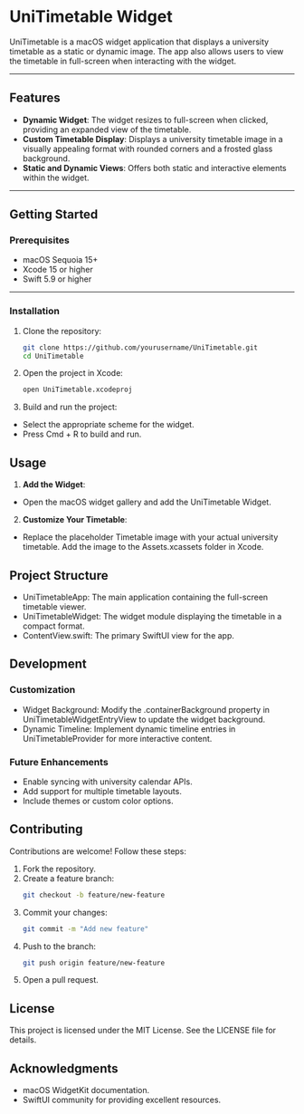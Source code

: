 # UniTimetable Widget

UniTimetable is a macOS widget application that displays a university timetable as a static or dynamic image. The app also allows users to view the timetable in full-screen when interacting with the widget.

---

## Features

- **Dynamic Widget**: The widget resizes to full-screen when clicked, providing an expanded view of the timetable.
- **Custom Timetable Display**: Displays a university timetable image in a visually appealing format with rounded corners and a frosted glass background.
- **Static and Dynamic Views**: Offers both static and interactive elements within the widget.

---

## Getting Started

### Prerequisites

- macOS Sequoia 15+ 
- Xcode 15 or higher
- Swift 5.9 or higher

---

### Installation

1. Clone the repository:
   ```bash
   git clone https://github.com/yourusername/UniTimetable.git
   cd UniTimetable
   ```

2. Open the project in Xcode:
   ```bash
   open UniTimetable.xcodeproj
   ```

3.    Build and run the project:
- Select the appropriate scheme for the widget.
- Press Cmd + R to build and run.


## Usage
1. **Add the Widget**:
- Open the macOS widget gallery and add the UniTimetable Widget.
2. **Customize Your Timetable**:
- Replace the placeholder Timetable image with your actual university timetable. Add the image to the Assets.xcassets folder in Xcode.

## Project Structure
- UniTimetableApp: The main application containing the full-screen timetable viewer.
- UniTimetableWidget: The widget module displaying the timetable in a compact format.
- ContentView.swift: The primary SwiftUI view for the app.

## Development

### Customization
- Widget Background: Modify the .containerBackground property in UniTimetableWidgetEntryView to update the widget background.
- Dynamic Timeline: Implement dynamic timeline entries in UniTimetableProvider for more interactive content.

### Future Enhancements
- Enable syncing with university calendar APIs.
- Add support for multiple timetable layouts.
- Include themes or custom color options.

## Contributing

Contributions are welcome! Follow these steps:
1. Fork the repository.
2. Create a feature branch:
   ```bash
   git checkout -b feature/new-feature
   ```
3. Commit your changes:
   ```bash
   git commit -m "Add new feature"
   ```
4. Push to the branch:
   ```bash
   git push origin feature/new-feature
   ```
5. Open a pull request.

## License

This project is licensed under the MIT License. See the LICENSE file for details.

## Acknowledgments
- macOS WidgetKit documentation.
- SwiftUI community for providing excellent resources.
